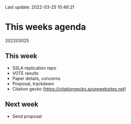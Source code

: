 Last update: 2022-03-25 10:46:21

# This weeks agenda

202203025

## This week

-   SSLA replication repo
-   VOTE results
-   Paper details, concerns
-   Proposal, trackdown
-   Citation gecko (<https://citationgecko.azurewebsites.net>)

## Next week

-   Send proposal
